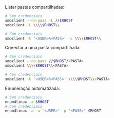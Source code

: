 Listar pastas compartilhadas:  
```bash
# Sem credenciais
smbclient --no-pass -L //$RHOST
smbclient -L \\\\$RHOST\\

# Com credenciais
smbclient -U '<USER>%<PASS>' -L \\\\$RHOST\\
```

Conectar a uma pasta compartilhada:  
``` bash
# Sem credenciais
smbclient --no-pass //$RHOST/<PASTA>
smbclient \\\\$RHOST\\<PASTA>

# Com credenciais
smbclient -U '<USER>%<PASS>' \\\\$RHOST\\<PASTA>
```

Enumeração automatizada:
```bash
# Sem credenciais
enum4linux -a $RHOST
# Com credenciais
enum4linux -a -u '<USER>' -p '<PASS>' $RHOST
```

